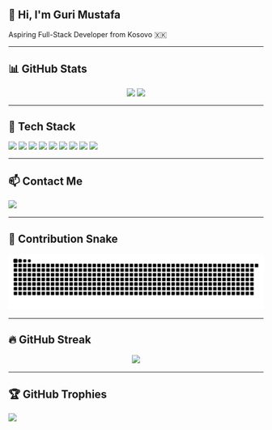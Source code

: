 ## 👋 Hi, I'm Guri Mustafa

Aspiring Full-Stack Developer from Kosovo 🇽🇰

---

## 📊 GitHub Stats

<div align="center">
  <img src="https://github-readme-stats.vercel.app/api?username=GuriMustafa&show_icons=true&theme=dracula&cache_seconds=86400" height="150" />
  <img src="https://github-readme-stats.vercel.app/api/top-langs?username=GuriMustafa&layout=compact&theme=dracula&cache_seconds=86400" height="150" />
</div>

---

## 🚀 Tech Stack

<div align="left">
  <img src="https://cdn.jsdelivr.net/gh/devicons/devicon/icons/javascript/javascript-original.svg" height="30" />
  <img src="https://cdn.jsdelivr.net/gh/devicons/devicon/icons/html5/html5-original.svg" height="30" />
  <img src="https://cdn.jsdelivr.net/gh/devicons/devicon/icons/css3/css3-original.svg" height="30" />
  <img src="https://cdn.jsdelivr.net/gh/devicons/devicon/icons/tailwindcss/tailwindcss-plain.svg" height="30" />
  <img src="https://cdn.jsdelivr.net/gh/devicons/devicon/icons/gsap/gsap-original.svg" height="30" />
  <img src="https://cdn.jsdelivr.net/gh/devicons/devicon/icons/csharp/csharp-original.svg" height="30" />
  <img src="https://cdn.jsdelivr.net/gh/devicons/devicon/icons/mysql/mysql-original.svg" height="30" />
  <img src="https://cdn.jsdelivr.net/gh/devicons/devicon/icons/c/c-original.svg" height="30" />
  <img src="https://cdn.jsdelivr.net/gh/devicons/devicon/icons/typescript/typescript-original.svg" height="30" />
</div>


---

## 📫 Contact Me

<a href="mailto:guriimustafaa@gmail.com">
  <img src="https://img.shields.io/static/v1?message=Gmail&logo=gmail&label=&color=D14836&logoColor=white&labelColor=&style=for-the-badge" height="35" />
</a>

---

## 🐍 Contribution Snake

<div align="center">
  <picture>
    <source media="(prefers-color-scheme: dark)" srcset="https://raw.githubusercontent.com/GuriMustafa/GuriMustafa/output/github-snake-dark.svg" />
    <source media="(prefers-color-scheme: light)" srcset="https://raw.githubusercontent.com/GuriMustafa/GuriMustafa/output/github-snake.svg" />
    <img alt="github-snake" src="https://raw.githubusercontent.com/GuriMustafa/GuriMustafa/output/github-snake.svg" />
  </picture>
</div>

---

## 🔥 GitHub Streak

<div align="center">
  <img src="https://nirzak-streak-stats.vercel.app/?user=GuriMustafa&theme=dark&hide_border=false" />
</div>

---

## 🏆 GitHub Trophies

![](https://github-profile-trophy.vercel.app/?username=GuriMustafa&theme=radical&no-frame=true&no-bg=false&margin-w=4)
